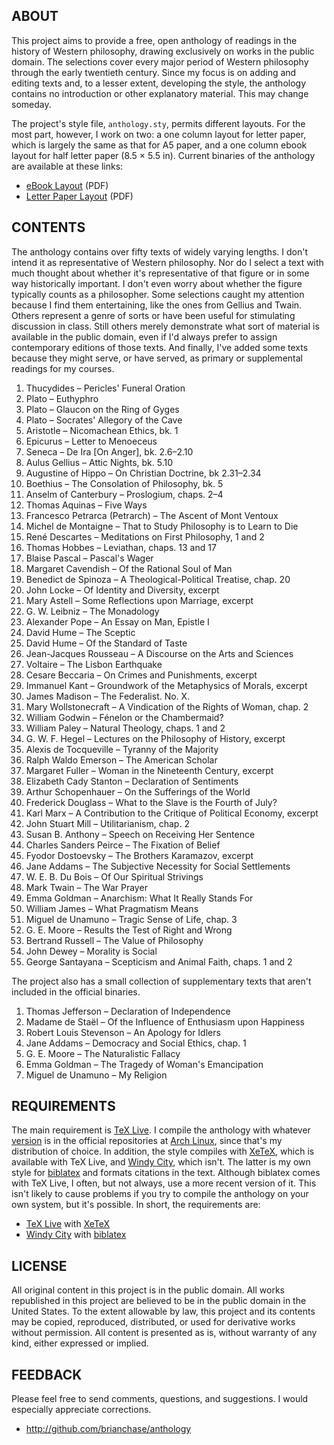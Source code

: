 ## ABOUT

This project aims to provide a free, open anthology of readings in the
history of Western philosophy, drawing exclusively on works in the
public domain. The selections cover every major period of Western
philosophy through the early twentieth century. Since my focus is on
adding and editing texts and, to a lesser extent, developing the
style, the anthology contains no introduction or other explanatory
material. This may change someday.

The project's style file, `anthology.sty`, permits different layouts.
For the most part, however, I work on two: a one column layout for
letter paper, which is largely the same as that for A5 paper, and a
one column ebook layout for half letter paper (8.5 × 5.5 in). Current
binaries of the anthology are available at these links:

* [eBook Layout](https://s3.amazonaws.com/philos-public/anthology-ebook.pdf "eBook Layout") (PDF)
* [Letter Paper Layout](https://s3.amazonaws.com/philos-public/anthology-letter.pdf "Letter Paper Layout") (PDF)

## CONTENTS

The anthology contains over fifty texts of widely varying lengths. I
don't intend it as representative of Western philosophy. Nor do I
select a text with much thought about whether it's representative of
that figure or in some way historically important. I don't even worry
about whether the figure typically counts as a philosopher. Some
selections caught my attention because I find them entertaining, like
the ones from Gellius and Twain. Others represent a genre of sorts or
have been useful for stimulating discussion in class. Still others
merely demonstrate what sort of material is available in the public
domain, even if I'd always prefer to assign contemporary editions of
those texts. And finally, I've added some texts because they might
serve, or have served, as primary or supplemental readings for my
courses.

1. Thucydides – Pericles' Funeral Oration
1. Plato – Euthyphro
1. Plato – Glaucon on the Ring of Gyges
1. Plato – Socrates' Allegory of the Cave
1. Aristotle – Nicomachean Ethics, bk. 1
1. Epicurus – Letter to Menoeceus
1. Seneca – De Ira [On Anger], bk. 2.6–2.10
1. Aulus Gellius – Attic Nights, bk. 5.10
1. Augustine of Hippo – On Christian Doctrine, bk 2.31–2.34
1. Boethius – The Consolation of Philosophy, bk. 5
1. Anselm of Canterbury – Proslogium, chaps. 2–4
1. Thomas Aquinas – Five Ways
1. Francesco Petrarca (Petrarch) – The Ascent of Mont Ventoux
1. Michel de Montaigne – That to Study Philosophy is to Learn to Die
1. René Descartes – Meditations on First Philosophy, 1 and 2
1. Thomas Hobbes – Leviathan, chaps. 13 and 17
1. Blaise Pascal – Pascal's Wager
1. Margaret Cavendish – Of the Rational Soul of Man
1. Benedict de Spinoza – A Theological-Political Treatise, chap. 20
1. John Locke – Of Identity and Diversity, excerpt
1. Mary Astell – Some Reflections upon Marriage, excerpt
1. G. W. Leibniz – The Monadology
1. Alexander Pope – An Essay on Man, Epistle I
1. David Hume – The Sceptic
1. David Hume – Of the Standard of Taste
1. Jean-Jacques Rousseau – A Discourse on the Arts and Sciences
1. Voltaire – The Lisbon Earthquake
1. Cesare Beccaria – On Crimes and Punishments, excerpt
1. Immanuel Kant – Groundwork of the Metaphysics of Morals, excerpt
1. James Madison – The Federalist. No. X.
1. Mary Wollstonecraft – A Vindication of the Rights of Woman, chap. 2
1. William Godwin – Fénelon or the Chambermaid?
1. William Paley – Natural Theology, chaps. 1 and 2
1. G. W. F. Hegel – Lectures on the Philosophy of History, excerpt
1. Alexis de Tocqueville – Tyranny of the Majority
1. Ralph Waldo Emerson – The American Scholar
1. Margaret Fuller – Woman in the Nineteenth Century, excerpt
1. Elizabeth Cady Stanton – Declaration of Sentiments
1. Arthur Schopenhauer – On the Sufferings of the World
1. Frederick Douglass – What to the Slave is the Fourth of July?
1. Karl Marx – A Contribution to the Critique of Political Economy, excerpt
1. John Stuart Mill – Utilitarianism, chap. 2
1. Susan B. Anthony – Speech on Receiving Her Sentence
1. Charles Sanders Peirce – The Fixation of Belief
1. Fyodor Dostoevsky – The Brothers Karamazov, excerpt
1. Jane Addams – The Subjective Necessity for Social Settlements
1. W. E. B. Du Bois – Of Our Spiritual Strivings
1. Mark Twain – The War Prayer
1. Emma Goldman – Anarchism: What It Really Stands For
1. William James – What Pragmatism Means
1. Miguel de Unamuno – Tragic Sense of Life, chap. 3
1. G. E. Moore – Results the Test of Right and Wrong
1. Bertrand Russell – The Value of Philosophy
1. John Dewey – Morality is Social
1. George Santayana – Scepticism and Animal Faith, chaps. 1 and 2

The project also has a small collection of supplementary texts that
aren't included in the official binaries.

1. Thomas Jefferson – Declaration of Independence
1. Madame de Staël – Of the Influence of Enthusiasm upon Happiness
1. Robert Louis Stevenson – An Apology for Idlers
1. Jane Addams – Democracy and Social Ethics, chap. 1
1. G. E. Moore – The Naturalistic Fallacy
1. Emma Goldman – The Tragedy of Woman's Emancipation
1. Miguel de Unamuno – My Religion

## REQUIREMENTS

The main requirement is [TeX Live](http://www.tug.org/texlive "TeX
Live"). I compile the anthology with whatever
[version](https://www.archlinux.org/packages/?q=texlive) is in the
official repositories at [Arch Linux](https://www.archlinux.org/ "Arch
Linux"), since that's my distribution of choice. In addition, the
style compiles with [XeTeX](http://en.wikipedia.org/wiki/XeTeX
"XeTeX"), which is available with TeX Live, and [Windy
City](http://github.com/brianchase/windycity "Windy City"), which
isn't. The latter is my own style for
[biblatex](http://www.ctan.org/pkg/biblatex "biblatex") and formats
citations in the text. Although biblatex comes with TeX Live, I often,
but not always, use a more recent version of it. This isn't likely to
cause problems if you try to compile the anthology on your own
system, but it's possible. In short, the requirements are:

* [TeX Live](http://www.tug.org/texlive "TeX Live") with [XeTeX](http://en.wikipedia.org/wiki/XeTeX "XeTeX")
* [Windy City](http://github.com/brianchase/windycity "Windy City") with [biblatex](http://www.ctan.org/pkg/biblatex "biblatex")

## LICENSE

All original content in this project is in the public domain. All
works republished in this project are believed to be in the public
domain in the United States. To the extent allowable by law, this
project and its contents may be copied, reproduced, distributed, or
used for derivative works without permission. All content is presented
as is, without warranty of any kind, either expressed or implied.

## FEEDBACK

Please feel free to send comments, questions, and suggestions. I would
especially appreciate corrections.

* http://github.com/brianchase/anthology

